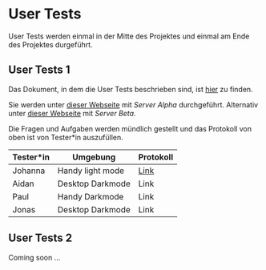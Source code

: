 # User Tests

User Tests werden einmal in der Mitte des Projektes und einmal am Ende des Projektes durgeführt.

## User Tests 1

Das Dokument, in dem die User Tests beschrieben sind, ist [hier](https://erlebnisweltsport-my.sharepoint.com/:w:/g/personal/paul_bahde_erlebniswelt-sport_de/EcTX1aj7vbVFvF7tAWrekXIByCuKyVS3wUsPGesr_pw3sg?e=L4tQli) zu finden.

Sie werden unter [dieser Webseite](https://bubble-matee-rhuxoreii-johannas-projects-44110de8.vercel.app/) mit _Server Alpha_ durchgeführt.
Alternativ unter [dieser Webseite](https://bubble-matee-jdgqxtij7-johannas-projects-44110de8.vercel.app) mit _Server Beta_.

Die Fragen und Aufgaben werden mündlich gestellt und das Protokoll von oben ist von Tester\*in auszufüllen.

| Tester\*in | Umgebung         | Protokoll                                                                                                         |
| ---------- | ---------------- | ----------------------------------------------------------------------------------------------------------------- |
| Johanna    | Handy light mode | [Link](https://sap-my.sharepoint.com/:w:/p/johanna_deike/Ec4r0QAuCFZOqSKVEOJxjGkBlWymRwg5327QOzlib5HVQg?e=lvWV1I) |
| Aidan      | Desktop Darkmode | Link                                                                                                              |
| Paul       | Handy Darkmode   | Link                                                                                                              |
| Jonas      | Desktop Darkmode | Link                                                                                                              |

## User Tests 2

Coming soon ...

